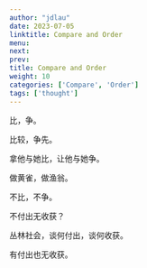 ```yaml
---
author: "jdlau"
date: 2023-07-05
linktitle: Compare and Order
menu:
next:
prev:
title: Compare and Order
weight: 10
categories: ['Compare', 'Order']
tags: ['thought']
---
```


比，争。

比较，争先。

拿他与她比，让他与她争。

做黄雀，做渔翁。

不比，不争。

不付出无收获？

丛林社会，谈何付出，谈何收获。

有付出也无收获。
